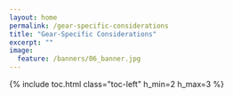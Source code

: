 ```yaml
---
layout: home
permalink: /gear-specific-considerations
title: "Gear-Specific Considerations"
excerpt: ""
image:
  feature: /banners/06_banner.jpg
---
```

{% include toc.html class="toc-left" h_min=2 h_max=3 %}
